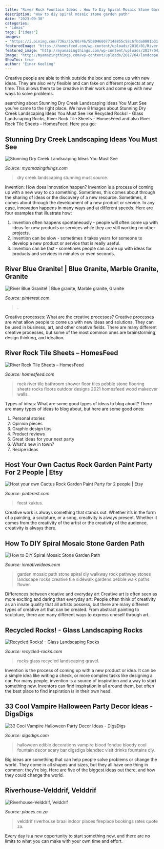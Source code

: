 ```yaml
---
title: "River Rock Fountain Ideas : How To Diy Spiral Mosaic Stone Garden Path"
description: "How to diy spiral mosaic stone garden path"
date: "2023-09-30"
categories:
- "ideas"
tags: ["ideas"]
images:
- "https://i.pinimg.com/736x/5b/80/46/5b80466077148855c58c6fbda0881b31.jpg"
featuredImage: "https://homesfeed.com/wp-content/uploads/2016/01/River-Rock-Tile-Sheets-On-Shower-Floor.jpg"
featured_image: "http://myamazingthings.com/wp-content/uploads/2017/04/landcape.jpg"
image: "http://myamazingthings.com/wp-content/uploads/2017/04/landcape.jpg"
ShowToc: true
author: "Einar Keeling"
---
```



Creative people are able to think outside the box and come up with new ideas. They are also very flexible and can take on different projects at any time. This allows them to be creative in their work and come up with new ways to solve problems.

	

		
searching about Stunning Dry Creek Landscaping Ideas You Must See you've came to the right place. We have 8 Images about Stunning Dry Creek Landscaping Ideas You Must See like Recycled Rocks! - Glass Landscaping Rocks, River Rock Tile Sheets – HomesFeed and also River Rock Tile Sheets – HomesFeed. Here you go:
		
    
## Stunning Dry Creek Landscaping Ideas You Must See

<img loading=lazy src="http://myamazingthings.com/wp-content/uploads/2017/04/landcape.jpg" onerror="this.onerror=null;this.src='https://tse2.mm.bing.net/th?id=OIP.ddvHv8cxRFzMrh8Ncgs4LgHaKi&amp;pid=15.1';" alt="Stunning Dry Creek Landscaping Ideas You Must See">

_Source: myamazingthings.com_

>dry creek landscaping stunning must source. 

	

Invention: How does innovation happen?
Invention is a process of coming up with a new way to do something. Sometimes, this comes about through the sharing of ideas or the discovery of a new resource. Sometimes, it comes about through the development of a new product or service.
In any case, innovation happens in many ways and at different speeds. Here are four examples that illustrate how: 

1) Invention often happens spontaneously - people will often come up with ideas for new products or services while they are still working on other projects. 
2) Invention can be slow - sometimes it takes years for someone to develop a new product or service that is really useful. 
3) Invention can be fast - sometimes people can come up with ideas for products and services in minutes or even seconds.

    
## River Blue Granite! | Blue Granite, Marble Granite, Granite

<img loading=lazy src="https://i.pinimg.com/736x/5b/80/46/5b80466077148855c58c6fbda0881b31.jpg" onerror="this.onerror=null;this.src='https://tse1.mm.bing.net/th?id=OIP.mPCnQBBULi7SKv-jfxBB9AHaFK&amp;pid=15.1';" alt="River Blue Granite! | Blue granite, Marble granite, Granite">

_Source: pinterest.com_

>. 

	

Creative processes: What are the creative processes?
Creative processes are what allow people to come up with new ideas and solutions. They can be used in business, art, and other creative fields. There are many different creative processes, but some of the most common ones are brainstorming, design thinking, and ideation.

    
## River Rock Tile Sheets – HomesFeed

<img loading=lazy src="https://homesfeed.com/wp-content/uploads/2016/01/River-Rock-Tile-Sheets-On-Shower-Floor.jpg" onerror="this.onerror=null;this.src='https://tse3.mm.bing.net/th?id=OIP._MYQgtvaStaa_vTMH3KHxgHaEi&amp;pid=15.1';" alt="River Rock Tile Sheets – HomesFeed">

_Source: homesfeed.com_

>rock river tile bathroom shower floor tiles pebble stone flooring sheets rocks floors outdoor designs 2021 homesfeed wood makeover walls. 

	

Types of ideas: What are some good types of ideas to blog about?
There are many types of ideas to blog about, but here are some good ones:
1. Personal stories 
2. Opinion pieces 
3. Graphic design tips 
4. Product reviews 
5. Great ideas for your next party 
6. What's new in town? 
7. Recipe ideas 

    
## Host Your Own Cactus Rock Garden Paint Party For 2 People | Etsy

<img loading=lazy src="https://i.pinimg.com/736x/10/22/15/1022157ccfe67e2469b74394861ae1fc.jpg" onerror="this.onerror=null;this.src='https://tse1.mm.bing.net/th?id=OIP.0nIRfEOJH6WX47JAer6HhwHaJ3&amp;pid=15.1';" alt="Host your own Cactus Rock Garden Paint Party for 2 people | Etsy">

_Source: pinterest.com_

>feest kaktus. 

	

Creative work is always something that stands out. Whether it’s in the form of a painting, a sculpture, or a song, creativity is always present. Whether it comes from the creativity of the artist or the creativity of the audience, creativity is always there.

    
## How To DIY Spiral Mosaic Stone Garden Path

<img loading=lazy src="http://www.icreativeideas.com/wp-content/uploads/2014/07/How-to-DIY-Spiral-Mosaic-Stone-Garden-Path-5.jpg" onerror="this.onerror=null;this.src='https://tse2.mm.bing.net/th?id=OIP.23NJtN4tnqlXsGrZAth7_wHaLK&amp;pid=15.1';" alt="How to DIY Spiral Mosaic Stone Garden Path">

_Source: icreativeideas.com_

>garden mosaic path stone spiral diy walkway rock pathway stones landscape rocks creative tile sidewalk gardens pebble walk paths flower. 

	

Differences between creative and everyday art
Creative art is often seen as more exciting and daring than everyday art. People often think of creativity as an innate quality that all artists possess, but there are many different types of creative art that can be created. From abstract painting to sculpture, there are many different ways to express oneself through art.

    
## Recycled Rocks! - Glass Landscaping Rocks

<img loading=lazy src="http://www.recycled-rocks.com/v/album/slides/24.jpg" onerror="this.onerror=null;this.src='https://tse1.mm.bing.net/th?id=OIP.FDsTxcsJQOZmZeBQqMxGggHaLI&amp;pid=15.1';" alt="Recycled Rocks! - Glass Landscaping Rocks">

_Source: recycled-rocks.com_

>rocks glass recycled landscaping gravel. 

	

Invention is the process of coming up with a new product or idea. It can be a simple idea like writing a check, or more complex tasks like designing a car. For many people, invention is a source of inspiration and a way to start something new. Inventors can find inspiration in all around them, but often the best place to find inspiration is in their own head.

    
## 33 Cool Vampire Halloween Party Decor Ideas - DigsDigs

<img loading=lazy src="https://www.digsdigs.com/photos/2017/09/14-a-bloody-fountain-is-100-edible-and-cool.jpg" onerror="this.onerror=null;this.src='https://tse1.mm.bing.net/th?id=OIP.U60HG15N8fKtLzmdDF4Y_gHaLJ&amp;pid=15.1';" alt="33 Cool Vampire Halloween Party Decor Ideas - DigsDigs">

_Source: digsdigs.com_

>halloween edible decorations vampire blood fondue bloody cool fountain decor scary bar digsdigs blendtec visit drinks fountains diy. 

	

Big ideas are something that can help people solve problems or change the world. They come in all shapes and sizes, but they all have one thing in common: they're big. Here are five of the biggest ideas out there, and how they could change the world.

    
## Riverhouse-Velddrif, Velddrif

<img loading=lazy src="http://www.places.co.za/crs/photolarge/65193.jpg" onerror="this.onerror=null;this.src='https://tse2.mm.bing.net/th?id=OIP.lYJ0hC91wSRoM1pqgA5qdgHaFj&amp;pid=15.1';" alt="Riverhouse-Velddrif, Velddrif">

_Source: places.co.za_

>velddrif riverhouse braai indoor places fireplace bookings rates quote za. 

	

Every day is a new opportunity to start something new, and there are no limits to what you can make with your own time and effort.

